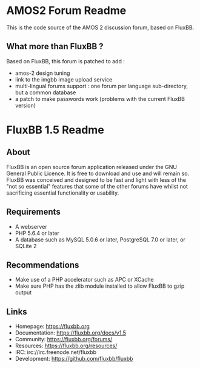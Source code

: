
# AMOS2 Forum Readme

This is the code source of the AMOS 2 discussion forum, based on FluxBB.

## What more than FluxBB ?

Based on FluxBB, this forum is patched to add :

- amos-2 design tuning
- link to the imgbb image upload service
- multi-lingual forums support : one forum per language sub-directory, but a common database
- a patch to make passwords work (problems with the current FluxBB version)

# FluxBB 1.5 Readme

## About

FluxBB is an open source forum application released under the GNU General Public
Licence. It is free to download and use and will remain so. FluxBB was conceived and
designed to be fast and light with less of the "not so essential" features that some
of the other forums have whilst not sacrificing essential functionality or usability.

## Requirements

* A webserver
* PHP 5.6.4 or later
* A database such as MySQL 5.0.6 or later, PostgreSQL 7.0 or later, or SQLite 2

## Recommendations

* Make use of a PHP accelerator such as APC or XCache
* Make sure PHP has the zlib module installed to allow FluxBB to gzip output

## Links

* Homepage: https://fluxbb.org
* Documentation: https://fluxbb.org/docs/v1.5
* Community: https://fluxbb.org/forums/
* Resources: https://fluxbb.org/resources/
* IRC: irc://irc.freenode.net/fluxbb
* Development: https://github.com/fluxbb/fluxbb
